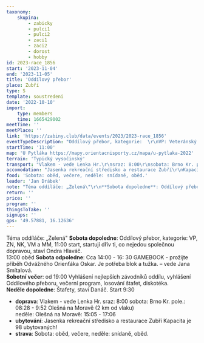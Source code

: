 ```yaml
---
taxonomy:
    skupina:
        - zabicky
        - pulci1
        - pulci2
        - zaci1
        - zaci2
        - dorost
        - hobby
id: 2023-race_1856
start: '2023-11-04'
end: '2023-11-05'
title: 'Oddílový přebor'
place: Zubří
type: S
template: soustredeni
date: '2022-10-10'
import:
    type: members
    time: 1665429002
meetTime: ''
meetPlace: ''
link: 'https://zabiny.club/data/events/2023/2023-race_1856'
eventTypeDescription: "Oddílový přebor, kategorie:  \r\nVP: Veteránský pohár (DH45+)   \r\nVM: Velká Mistrovská (H18+)   \r\nMM: Malá Mistrovská (D16+, H16)   \r\nZN: Závod nadějí (HD12-14)   \r\nNK: Nováčkovský kufr (HD10)   \r\n   \r\nŠtafety - podle soboty."
startTime: '11:00'
map: 'U Pytláka https://mapy.orientacnisporty.cz/mapa/u-pytlaka-2022'
terrain: 'Typický vysočinský'
transport: "Vlakem - vede Lenka Hr.\r\nsraz: 8:00\r\nsobota: Brno Kr. pole.: 08:28 - 9:52 Olešná na Moravě (2 km od vlaku)   \r\nneděle: Olešná na Moravě: 15:05 - 17:06"
accomodation: "Jasenka rekreační středisko a restaurace Zubří\r\nKapacita je 98 ubytovaných!"
food: 'Sobota: oběd, večere, neděle: snídaně, oběd.'
leader: 'Jan Drábek'
note: "Téma oddíláče: „Zelená\"\r\n**Sobota dopoledne**: Oddílový přebor, kategorie: VP, ZN, NK, VM a MM, 11:00 start, startují dřív ti, co nejedou společnou dopravou, staví Ondra Hlaváč.     \r\n13:00 oběd\r\n**Sobota odpoledne**:  Cca 14:00 - 16: 30 GAMEBOOK - prožijte příběh Odvážného Orienťáka Oskar. Je potřeba blok a tužka. – vede Jana Smítalová.  \r\n**Sobotní večer**: od 19:00 Vyhlášení nejlepších závodníků oddílu, vyhlášení Oddílového přeboru, večerní program, losování štafet, diskotéka.   \r\n**Neděle dopoledne**: Štafety, staví Danáč. Start 9:30"
return: ''
price: ''
program: ''
thingsToTake: ''
signups: ''
gps: '49.57881, 16.12636'
---
```


Téma oddíláče: „Zelená"
**Sobota dopoledne**: Oddílový přebor, kategorie: VP, ZN, NK, VM a MM, 11:00 start, startují dřív ti, co nejedou společnou dopravou, staví Ondra Hlaváč.     
13:00 oběd
**Sobota odpoledne**:  Cca 14:00 - 16: 30 GAMEBOOK - prožijte příběh Odvážného Orienťáka Oskar. Je potřeba blok a tužka. – vede Jana Smítalová.  
**Sobotní večer**: od 19:00 Vyhlášení nejlepších závodníků oddílu, vyhlášení Oddílového přeboru, večerní program, losování štafet, diskotéka.   
**Neděle dopoledne**: Štafety, staví Danáč. Start 9:30
* **doprava**: Vlakem - vede Lenka Hr.
sraz: 8:00
sobota: Brno Kr. pole.: 08:28 - 9:52 Olešná na Moravě (2 km od vlaku)   
neděle: Olešná na Moravě: 15:05 - 17:06
* **ubytování**: Jasenka rekreační středisko a restaurace Zubří
Kapacita je 98 ubytovaných!
* **strava**: Sobota: oběd, večere, neděle: snídaně, oběd.
